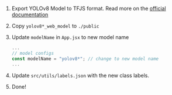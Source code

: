 1. Export YOLOv8 Model to TFJS format. Read more on the [official documentation](https://docs.ultralytics.com/tasks/detection/#export)

2. Copy `yolov8*_web_model` to `./public`
   
3. Update `modelName` in `App.jsx` to new model name
   ```jsx
   ...
   // model configs
   const modelName = "yolov8*"; // change to new model name
   ...
   ```
4. Update `src/utils/labels.json` with the new class labels.
   
5. Done!
